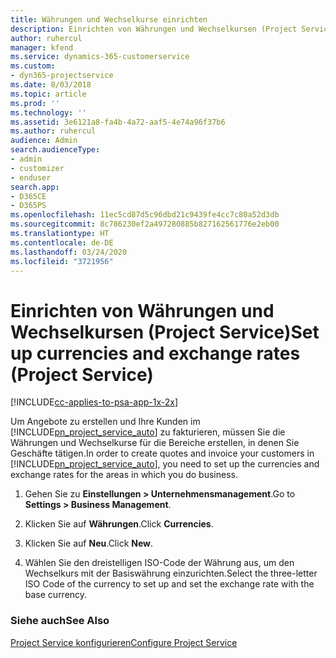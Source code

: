 ```yaml
---
title: Währungen und Wechselkurse einrichten
description: Einrichten von Währungen und Wechselkursen (Project Service)
author: ruhercul
manager: kfend
ms.service: dynamics-365-customerservice
ms.custom:
- dyn365-projectservice
ms.date: 8/03/2018
ms.topic: article
ms.prod: ''
ms.technology: ''
ms.assetid: 3e6121a8-fa4b-4a72-aaf5-4e74a96f37b6
ms.author: ruhercul
audience: Admin
search.audienceType:
- admin
- customizer
- enduser
search.app:
- D365CE
- D365PS
ms.openlocfilehash: 11ec5cd87d5c96dbd21c9439fe4cc7c80a52d3db
ms.sourcegitcommit: 8c786230ef2a497280885b827162561776e2eb00
ms.translationtype: HT
ms.contentlocale: de-DE
ms.lasthandoff: 03/24/2020
ms.locfileid: "3721956"
---
```

# <a name="set-up-currencies-and-exchange-rates-project-service"></a><span data-ttu-id="0cc58-103">Einrichten von Währungen und Wechselkursen (Project Service)</span><span class="sxs-lookup"><span data-stu-id="0cc58-103">Set up currencies and exchange rates (Project Service)</span></span>

[!INCLUDE[cc-applies-to-psa-app-1x-2x](../includes/cc-applies-to-psa-app-1x-2x.md)]

<span data-ttu-id="0cc58-104">Um Angebote zu erstellen und Ihre Kunden im [!INCLUDE[pn_project_service_auto](../includes/pn-project-service-auto.md)] zu fakturieren, müssen Sie die Währungen und Wechselkurse für die Bereiche erstellen, in denen Sie Geschäfte tätigen.</span><span class="sxs-lookup"><span data-stu-id="0cc58-104">In order to create quotes and invoice your customers in [!INCLUDE[pn_project_service_auto](../includes/pn-project-service-auto.md)], you need to set up the currencies and exchange rates for the areas in which you do business.</span></span>  
  
1.  <span data-ttu-id="0cc58-105">Gehen Sie zu **Einstellungen > Unternehmensmanagement**.</span><span class="sxs-lookup"><span data-stu-id="0cc58-105">Go to **Settings > Business Management**.</span></span>  
  
2.  <span data-ttu-id="0cc58-106">Klicken Sie auf **Währungen**.</span><span class="sxs-lookup"><span data-stu-id="0cc58-106">Click **Currencies**.</span></span>  
  
3.  <span data-ttu-id="0cc58-107">Klicken Sie auf **Neu**.</span><span class="sxs-lookup"><span data-stu-id="0cc58-107">Click **New**.</span></span>  
  
4.  <span data-ttu-id="0cc58-108">Wählen Sie den dreistelligen ISO-Code der Währung aus, um den Wechselkurs mit der Basiswährung einzurichten.</span><span class="sxs-lookup"><span data-stu-id="0cc58-108">Select the three-letter ISO Code of the currency to set up and set the exchange rate with the base currency.</span></span>  
  
### <a name="see-also"></a><span data-ttu-id="0cc58-109">Siehe auch</span><span class="sxs-lookup"><span data-stu-id="0cc58-109">See Also</span></span>  
 [<span data-ttu-id="0cc58-110">Project Service konfigurieren</span><span class="sxs-lookup"><span data-stu-id="0cc58-110">Configure Project Service</span></span>](../project-service/configure.md)
